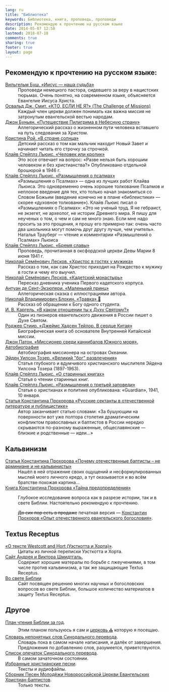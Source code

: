 ```yaml
---
lang: ru
title: "Библиотека"
keywords: Библиотека, книга, проповедь, проповеди
description: Рекомендую к прочтению на русском языке
date: 2014-05-07 12:58
lastmod: 2018-07-18
comments: true
sharing: true
footer: true
layout: page
---
```


## Рекомендую к прочтению на русском языке:

<dl>
<dt><a href="{{ "/Jesus-our-destiny/" | relative_url }}">Вильгельм Буш. «Иисус — наша судьба»</a></dt>
<dd>Проповеди немецкого пастора, сидевшего за веру в нацистских тюрьмах. Очень понятно, на современном языке, объясняется Евангелие Иисуса Христа.</dd>
<dt><a href="{{ "/assets/doc/The_Challenge_of_Missions.pdf" | relative_url }}">Освальд Дж. Смит. «КТО, ЕСЛИ НЕ Я?» (The Challenge of Missions)</a></dt>
<dd>Каждый член церкви должен понимать как важна миссия не затронутым евангельской вестью народам.</dd>
<dt><a href="{{ "/Pilgrims-Progress/" | relative_url }}">Джон Буньян. «Путешествие Пилигрима в Небесную страну»</a></dt>
<dd>Аллегорический рассказ о жизненном пути человека вставшего на путь следования за Христом.</dd>
<dt><a href="{{ "/in-the-land-of-sun/" | relative_url }}">Кристина Рой. «В стране солнца»</a></dt>
<dd>Детский рассказ о том как мальчик находит Новый Завет и начинает читать его строчку за строчкой.</dd>
<dt><a href="{{ "/Man-or-Rabbit/" | relative_url }}">Клайв Стейплз Льюис. «Человек или кролик»</a></dt>
<dd>Это эссе отвечает на вопрос: «Разве нельзя быть хорошим человеком и без христианства?» Опубликовано отдельной брошюрой в 1946 г.</dd>
<dt><a href="{{ "/Reflections-on-the-Psalms/" | relative_url }}">Клайв Стейплз Льюис. «Размышления о псалмах»</a></dt>
<dd>«Размышления о Псалмах» — одна из лучших работ Клайва Льюиса. Это одновременно очень хорошее толкование Псалмов и неплохое введение для тех, кто только начал знакомиться со Словом Божьим (введение конечно не в плане «библеистики» — скорее «духовное толкование»). Клайв Льюис писал о «Размышлениях о Псалмах»: «Это не ученый труд. Я не гебраист, не экзегет, не археолог, не историк Древнего мира. Я пишу для неученых о том, о чем и сам не много знаю. Если мне надо просить за это прощения, я прошу его примерно так: очень часто два школьника могут помочь друг другу лучше, чем учитель». Наталья Трауберг — чтение и комментарии «Размышлений о Псалмах» Льюиса</dd>
<dt><a href="{{ "/the-weight-of-glory/" | relative_url }}">Клайв Стейплз Льюис. «Бремя славы»</a></dt>
<dd>Проповедь, прочитанная в оксфордской церкви Девы Марии 8 июня 1941 г.</dd>
<dt><a href="{{ "/Christ-visiting-man/" | relative_url }}">Николай Семёнович Лесков. «Христос в гостях у мужика»</a></dt>
<dd>Рассказ о том, как сам Христос приходил на Рождество к мужику в гости и чему его выучил.</dd>
<dt><a href="{{ "/Cadet-Monastery/" | relative_url }}">Николай Семёнович Лесков. «Кадетский монастырь»</a></dt>
<dd>Пересказ дневника ученика Первого кадетского корпуса.</dd>
<dt><a href="{{ "/Le-Petit-Prince/" | relative_url }}">Антуан де Сент-Экзюпери. «Маленький принц»</a></dt>
<dd>Аллегорическая сказка с иллюстрациями автора.</dd>
<dt><a href="https://proza.ru/2005/12/26-82">Николай Владимирович Блохин. «Травка» 🌱</a></dt>
<dd>Рассказ об обращении к Богу одного студента.</dd>
<dt><a href="{{ "/what-is-your-relationship-to-the-Holy-Ghost/" | relative_url }}">И. В. Каргель. «В каком отношении ты к Духу Святому?»</a></dt>
<dd>Один из пионеров евангельского движения в России пишет о Духе Святом.</dd>
<dt><a href="{{ "/assets/doc/James_Hudson_Taylor.pdf" | relative_url }}">Роджер Стиир. «Джеймс Хадсен Тейлор. В сердце Китая»</a></dt>
<dd>Биографическая книга об основателе Внутренней Китайской миссии.</dd>
<dt><a href="{{ "/assets/doc/John_Gibson_Paton.pdf" | relative_url }}">Джон Патон. «Миссионер среди каннибалов Южного моря». Автобиография</a></dt>
<dd>Автобиография миссионера на островах Океании.</dd>
<dt><a href="{{ "/the-great-god-entertainment/" | relative_url }}">Эйден Уилсон Тозер. «Великий "бог" развлечения»</a></dt>
<dd>Статья глубокого и вдумчивого христианского мыслителя Эйдена Уилсона Тозера (1897-1963).</dd>
<dt><a href="{{ "/on-the-reading-of-old-books/" | relative_url }}">Клайв Стейплз Льюис. «О старинных книгах»</a></dt>
<dd>Статья о чтении старинных книг.</dd>
<dt><a href="{{ "/meditation-on-the-third-commandment/" | relative_url }}">Клайв Стейплз Льюис. «Размышления о третьей заповеди»</a></dt>
<dd>Статья о христианах и политике опубликована: «Guardian», 1941, 10 января.</dd>
<dt><a href="{{ "/assets/doc/russian_sectants.pdf" | relative_url }}">Статья Константина Прохорова «Русские сектанты в отечественной литературе и публицистике»</a></dt>
<dd>Автор заканчивает статью словами: «За бушующим на поверхности вот уже полтора столетия драматическим конфликтом православных и баптистов в России нередко скрываются по-разному выраженные, общеславянские — близкие и родственные — идеи...»</dd>
</dl>

## Кальвинизм

<dl>
<dt><a href="{{ "/russian-baptism-arminianism-calvinism/" | relative_url }}">Статья Константина Прохорова «Почему отечественные баптисты – не арминиане и не кальвинисты»</a></dt>
<dd>Нашёл в ней отражение своих ощущений и несформулированных мыслей моего личного кредо, а тут оказывается и во всём братстве похожая картина...</dd>
<dt><a href="http://www.rusbaptist.stunda.org/dop/tajnapredopred.pdf" target="_blank">Книга Константина Прохорова «Тайна предопределения»</a></dt>
<dd><p>Глубокое исследование вопроса как в разрезе истории, так и в свете Библии. Настоятельно рекомендую к прочтению.</p><p><del>До сих пор есть в продаже</del> печатная версия — <a href="https://slovo.net.ru/book/54672" target="_blank">Константин Прохоров «Опыт отечественного евангельского богословия»</a>.</p></dd>
</dl>

## Textus Receptus

<dl>
<dt><a href="{{ "/Westcott-and-Hort/" | relative_url }}">«О тексте Westcott and Hort (Уэсткотта и Хорта)»</a>.</dt>
<dd>Цитаты из личной переписки Уэсткотта и Хорта.</dd>
<dt><a href="http://zdrawoe-uchenie-hristowo.net/ru/" target="_blank">Сайт Андрея и Виктора Шмидтгаль.</a></dt>
<dd>Содержит хорошие матералы по борьбе с лжеучениями, в том числе против кальвинизма, а так же защищающие Textus Receptus.</dd>
<dt><a href="http://everbible.com/" target="_blank">Во свете Библии</a></dt>
<dd>Сайт посвящен решению многих научных и богословских вопросов во свете Библии, большое количество материалов в защиту Textus Receptus.</dd>
</dl>

## Другое

<dl>
<dt><a href="https://novchurch.github.io/plan/">План чтения Библии за год</a>.</dt>
<dd>Этим планом пользуюсь я сам и <a href="{{ site.links.church }}" title="Новороссийская церковь
Евангельских Христиан Баптистов">церковь ⛪</a> которую я посещаю.</dd>
<dt><a href="{{ "/dictionary/" | relative_url }}">Словарь непонятных слов Синодального перевода</a>.</dt>
<dd>Словарь пока в самом начале написания, и далёк от завершения. Предложения по добавлению слов, разумеется, приветствуются.</dd>
<dt><a href="{{ "/typos/" | relative_url }}">Список опечаток Синодального перевода</a>.</dt>
<dd>В самом зачаточном состоянии.</dd>
<dt><a href="{{ "/songs/" | relative_url }}">Избранные христианские песни</a>.</dt>
<dd>Тексты и аудиофайлы.</dd>
<dt><a href="https://novchurch.github.io/songs/">Сборник Песен Молодёжи Новороссийской Церкви Евангельских Христиан-Баптистов</a>.</dt>
<dd>Только тексты.</dd>
</dl>
